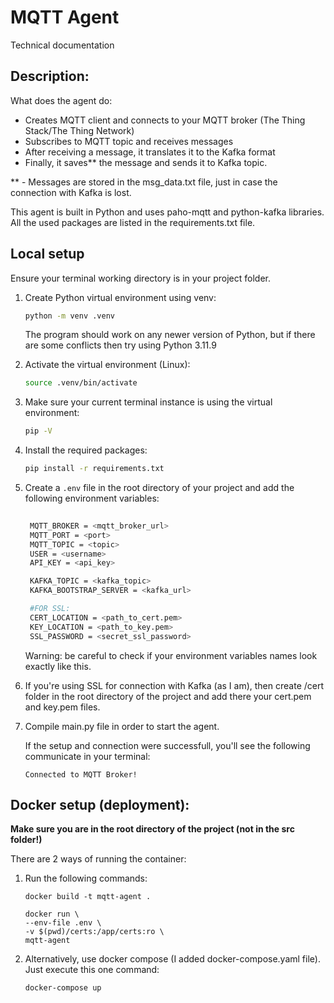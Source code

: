 # MQTT Agent
Technical documentation


## Description:
What does the agent do:
- Creates MQTT client and connects to your MQTT broker (The Thing Stack/The Thing Network)
- Subscribes to MQTT topic and receives messages
- After receiving a message, it translates it to the Kafka format
- Finally, it saves** the message and sends it to Kafka topic.

** - Messages are stored in the msg_data.txt file, just in case the connection with Kafka is lost.

This agent is built in Python and uses paho-mqtt and python-kafka libraries. All the used packages are listed in the requirements.txt file.

## Local setup
Ensure your terminal working directory is in your project folder.
1. Create Python virtual environment using venv:
   ```bash
   python -m venv .venv
   ```
   The program should work on any newer version of Python, but if there are some conflicts then try using Python 3.11.9

2. Activate the virtual environment (Linux):
    ```bash
    source .venv/bin/activate
    ```

3. Make sure your current terminal instance is using the virtual environment:
    ```bash
    pip -V
    ```

4. Install the required packages:
   ```bash
   pip install -r requirements.txt
   ```

5. Create a `.env` file in the root directory of your project and add the following environment variables:
   ```bash
    
    MQTT_BROKER = <mqtt_broker_url>
    MQTT_PORT = <port>
    MQTT_TOPIC = <topic>
    USER = <username>
    API_KEY = <api_key>

    KAFKA_TOPIC = <kafka_topic>
    KAFKA_BOOTSTRAP_SERVER = <kafka_url>

    #FOR SSL:
    CERT_LOCATION = <path_to_cert.pem>
    KEY_LOCATION = <path_to_key.pem>
    SSL_PASSWORD = <secret_ssl_password>
   ```
   
    Warning: be careful to check if your environment variables names look exactly like this.

6. If you're using SSL for connection with Kafka (as I am), then create /cert folder in the root directory of the project and add there your cert.pem and key.pem files.


7. Compile main.py file in order to start the agent. 

    If the setup and connection were successfull, you'll see the following communicate in your terminal:
    
    ```
    Connected to MQTT Broker!
    ```

## Docker setup (deployment):

**Make sure you are in the root directory of the project (not in the src folder!)**

There are 2 ways of running the container:
    
1. Run the following commands:
    ```
    docker build -t mqtt-agent .
    ```
    ```
    docker run \
    --env-file .env \
    -v $(pwd)/certs:/app/certs:ro \
    mqtt-agent
    ```

3. Alternatively, use docker compose (I added docker-compose.yaml file). Just execute this one command:
    ```
    docker-compose up
    ```

